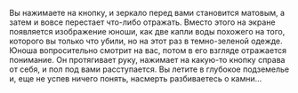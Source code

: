 Вы нажимаете на кнопку, и зеркало перед вами становится матовым, а затем и вовсе перестает что-либо отражать. Вместо этого на экране появляется изображение юноши, как две капли воды похожего на того, которого вы только что убили, но на этот раз в темно-зеленой одежде. Юноша вопросительно смотрит на вас, потом в его взгляде отражается понимание. Он протягивает руку, нажимает на какую-то кнопку справа от себя, и пол под вами расступается. Вы летите в глубокое подземелье и, еще не успев ничего понять, насмерть разбиваетесь о камни...

